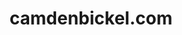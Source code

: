 ---
layout: post
title: camdenbickel.com
tools: HTML, CSS, Jekyll, Skeleton.css
description: This website!
link: http://camdenbickel.com
image: camdenbickel.png
---